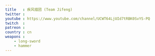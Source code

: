 ```yaml
---
title   : 疾风猎团 (Team Jifeng)
twitter :
youtube : https://www.youtube.com/channel/UCWT64LjUId7tRBK0SvYS-PQ
twitch  :
patreon :
country : cn
weapons :
    - long-sword
    - hammer
---
```

